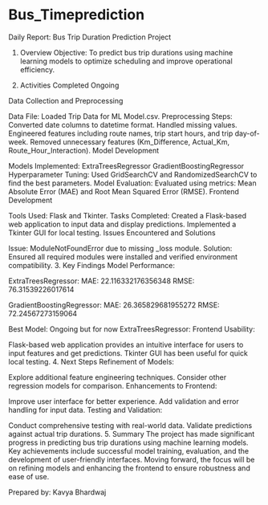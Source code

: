 # Bus_Timeprediction
Daily Report: Bus Trip Duration Prediction Project
1. Overview
Objective: To predict bus trip durations using machine learning models to optimize scheduling and improve operational efficiency.

2. Activities Completed
Ongoing

Data Collection and Preprocessing

Data File: Loaded Trip Data for ML Model.csv.
Preprocessing Steps:
Converted date columns to datetime format.
Handled missing values.
Engineered features including route names, trip start hours, and trip day-of-week.
Removed unnecessary features (Km_Difference, Actual_Km, Route_Hour_Interaction).
Model Development

Models Implemented:
ExtraTreesRegressor
GradientBoostingRegressor
Hyperparameter Tuning:
Used GridSearchCV and RandomizedSearchCV to find the best parameters.
Model Evaluation:
Evaluated using metrics: Mean Absolute Error (MAE) and Root Mean Squared Error (RMSE).
Frontend Development

Tools Used: Flask and Tkinter.
Tasks Completed:
Created a Flask-based web application to input data and display predictions.
Implemented a Tkinter GUI for local testing.
Issues Encountered and Solutions

Issue: ModuleNotFoundError due to missing _loss module.
Solution: Ensured all required modules were installed and verified environment compatibility.
3. Key Findings
Model Performance:

ExtraTreesRegressor:
MAE: 22.116332176356348
RMSE: 76.31539226017614

GradientBoostingRegressor:
MAE: 26.365829681955272
RMSE: 72.24567273159064

Best Model: Ongoing but for now ExtraTreesRegressor:
Frontend Usability:

Flask-based web application provides an intuitive interface for users to input features and get predictions.
Tkinter GUI has been useful for quick local testing.
4. Next Steps
Refinement of Models:

Explore additional feature engineering techniques.
Consider other regression models for comparison.
Enhancements to Frontend:

Improve user interface for better experience.
Add validation and error handling for input data.
Testing and Validation:

Conduct comprehensive testing with real-world data.
Validate predictions against actual trip durations.
5. Summary
The project has made significant progress in predicting bus trip durations using machine learning models. Key achievements include successful model training, evaluation, and the development of user-friendly interfaces. Moving forward, the focus will be on refining models and enhancing the frontend to ensure robustness and ease of use.

Prepared by: Kavya Bhardwaj
